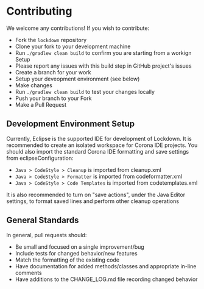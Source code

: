 # Contributing

We welcome any contributions! If you wish to contribute:

- Fork the `lockdown` repository
- Clone your fork to your development machine
- Run `./gradlew clean build` to confirm you are starting from a workign Setup
 - Please report any issues with this build step in GitHub project's issues
- Create a branch for your work
- Setup your deveopment environment (see below)
- Make changes
- Run `./gradlew clean build` to test your changes locally
- Push your branch to your Fork
- Make a Pull Request

## Development Environment Setup

Currently, Eclipse is the supported IDE for development of Lockdown. It is recommended to create an isolated workspace for Corona IDE projects. You should also import the standard Corona IDE formatting and save settings from eclipseConfiguration:

- `Java > CodeStyle > Cleanup` is imported from cleanup.xml
- `Java > CodeStyle > Formatter` is imported from codeformatter.xml
- `Java > CodeStyle > Code Templates` is imported from codetemplates.xml

It is also recommended to turn on "save actions", under the Java Editor settings, to format saved lines and perform other cleanup operations

## General Standards

In general, pull requests should:
- Be small and focused on a single improvement/bug
- Include tests for changed behavior/new features
- Match the formatting of the existing code
- Have documentation for added methods/classes and appropriate in-line comments
- Have additions to the CHANGE_LOG.md file recording changed behavior
